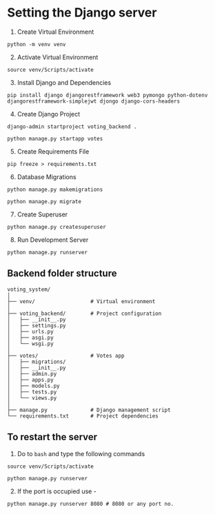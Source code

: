 # Setting the Django server
1. Create Virtual Environment
```
python -m venv venv
```

2. Activate Virtual Environment
```
source venv/Scripts/activate
```
3. Install Django and Dependencies
```
pip install django djangorestframework web3 pymongo python-dotenv djangorestframework-simplejwt djongo django-cors-headers
```

4. Create Django Project
```
django-admin startproject voting_backend .

python manage.py startapp votes
```

5. Create Requirements File
```
pip freeze > requirements.txt
```

6. Database Migrations
```
python manage.py makemigrations

python manage.py migrate
```
7. Create Superuser
```
python manage.py createsuperuser
```
8. Run Development Server
```
python manage.py runserver
```

## Backend folder structure
```
voting_system/
│
├── venv/                  # Virtual environment
│
├── voting_backend/        # Project configuration
│   ├── __init__.py
│   ├── settings.py
│   ├── urls.py
│   ├── asgi.py
│   └── wsgi.py
│
├── votes/                 # Votes app
│   ├── migrations/
│   ├── __init__.py
│   ├── admin.py
│   ├── apps.py
│   ├── models.py
│   ├── tests.py
│   └── views.py
│
├── manage.py              # Django management script
└── requirements.txt       # Project dependencies
```

## To restart the server
1. Do to `bash` and type the following commands
```
source venv/Scripts/activate
```
```
python manage.py runserver
```
2. If the port is occupied use -
```
python manage.py runserver 8080 # 8080 or any port no.
```
